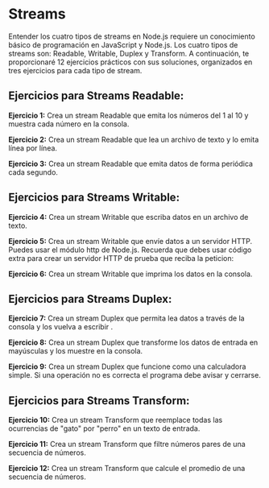 # Streams

Entender los cuatro tipos de streams en Node.js requiere un conocimiento básico de programación en JavaScript y Node.js. Los cuatro tipos de streams son: Readable, Writable, Duplex y Transform. A continuación, te proporcionaré 12 ejercicios prácticos con sus soluciones, organizados en tres ejercicios para cada tipo de stream.

## Ejercicios para Streams Readable:

**Ejercicio 1:** Crea un stream Readable que emita los números del 1 al 10 y muestra cada número en la consola.

**Ejercicio 2:** Crea un stream Readable que lea un archivo de texto y lo emita línea por línea.

**Ejercicio 3:** Crea un stream Readable que emita datos de forma periódica cada segundo.

## Ejercicios para Streams Writable:

**Ejercicio 4:** Crea un stream Writable que escriba datos en un archivo de texto.

**Ejercicio 5:** Crea un stream Writable que envíe datos a un servidor HTTP. Puedes usar el módulo http de Node.js. Recuerda que debes usar código extra para crear un servidor HTTP de prueba que reciba la peticion:

**Ejercicio 6:** Crea un stream Writable que imprima los datos en la consola.

## Ejercicios para Streams Duplex:

**Ejercicio 7:** Crea un stream Duplex que permita lea datos a través de la consola y los vuelva a escribir .

**Ejercicio 8:** Crea un stream Duplex que transforme los datos de entrada en mayúsculas y los muestre en la consola.

**Ejercicio 9:** Crea un stream Duplex que funcione como una calculadora simple. Si una operación no es correcta el programa debe avisar y cerrarse.

## Ejercicios para Streams Transform:

**Ejercicio 10:** Crea un stream Transform que reemplace todas las ocurrencias de "gato" por "perro" en un texto de entrada.

**Ejercicio 11:** Crea un stream Transform que filtre números pares de una secuencia de números.

**Ejercicio 12:** Crea un stream Transform que calcule el promedio de una secuencia de números.
